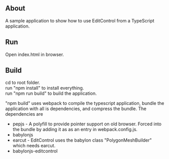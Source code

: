 ## About
A sample application to show how to use EditControl from a TypeScript application.

## Run
Open index.html in browser.

## Build
cd to root folder.  
run "npm install" to install everything.  
run "npm run build" to build the application.    
  
"npm build" uses webpack to compile the typescript application, bundle the application with all is dependencies, and compress the bundle.
The dependencies are
* pepjs  - A polyfill to provide pointer support on old browser. Forced into the bundle by adding it as as an entry in webpack.config.js.
* babylonjs
* earcut - EditControl uses the babylon class "PolygonMeshBuilder" which needs earcut.
* babylonjs-editcontrol

